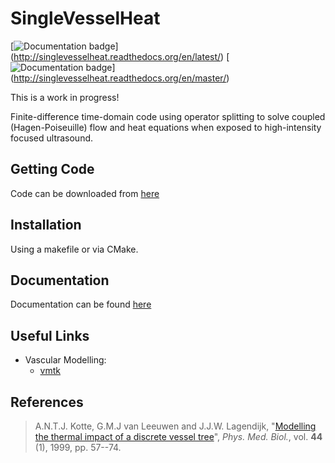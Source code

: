 SingleVesselHeat
================

[![Documentation badge](https://readthedocs.org/projects/singlevesselheat/badge/?version=latest)]  (http://singlevesselheat.readthedocs.org/en/latest/)
[![Documentation badge](https://readthedocs.org/projects/singlevesselheat/badge/?version=master)]  (http://singlevesselheat.readthedocs.org/en/master/)

This is a work in progress!

Finite-difference time-domain code using operator splitting to solve coupled (Hagen-Poiseuille) flow and heat equations when exposed to high-intensity focused ultrasound. 

Getting Code
------------
Code can be downloaded from [here](http://djps.github.io/SingleVesselHeat/)

Installation
------------

Using a makefile or via CMake.

Documentation
-------------

Documentation can be found [here](http://singlevesselheat.readthedocs.io/en/master/)

Useful Links
------------

* Vascular Modelling: 
  * [vmtk](http://www.vmtk.org/) 

References
----------

> A.N.T.J. Kotte, G.M.J van Leeuwen and J.J.W. Lagendijk, "[Modelling the thermal impact of a discrete vessel tree]()", *Phys. Med. Biol.*, vol. **44** (1), 1999, pp. 57--74.

